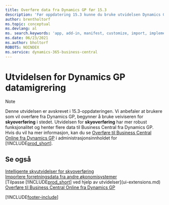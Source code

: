 ```yaml
---
title: Overføre data fra Dynamics GP før 15.3
description: 'Før oppdatering 15.3 kunne du bruke utvidelsen Dynamics GP-dataoverføring til å overføre kunder, leverandører med mer fra Dynamics GP til Business Central.'
author: brentholtorf
ms.topic: conceptual
ms.devlang: al
ms. search.keywords: 'app, add-in, manifest, customize, import, implement'
ms.date: 06/23/2021
ms.author: bholtorf
ROBOTS: NOINDEX
ms.service: dynamics-365-business-central
---
```

# Utvidelsen for Dynamics GP datamigrering

> [!NOTE]
> Denne utvidelsen er avskrevet i 15.3-oppdateringen. Vi anbefaler at brukere som vil overføre fra Dynamics GP, begynner å bruke veiviseren for **skyoverføring** i stedet. Utvidelsen for **skyoverføring** har mer robust funksjonalitet og henter flere data til Business Central fra Dynamics GP. Hvis du vil ha mer informasjon, kan du se [Overføre til Business Central Online fra Dynamics GP](/dynamics365/business-central/dev-itpro/administration/migrate-dynamics-gp) i administrasjonsinnholdet for [!INCLUDE[prod_short](includes/prod_short.md)].

## Se også

[Intelligente skyutvidelser for skyoverføring](ui-extensions-data-replication.md)  
[Importere forretningsdata fra andre økonomisystemer](across-import-data-configuration-packages.md)  
[Tilpasse [!INCLUDE[prod_short](includes/prod_short.md)] ved hjelp av utvidelser](ui-extensions.md)  
[Overføre til Business Central Online fra Dynamics GP](/dynamics365/business-central/dev-itpro/administration/migrate-dynamics-gp)  


[!INCLUDE[footer-include](includes/footer-banner.md)]
